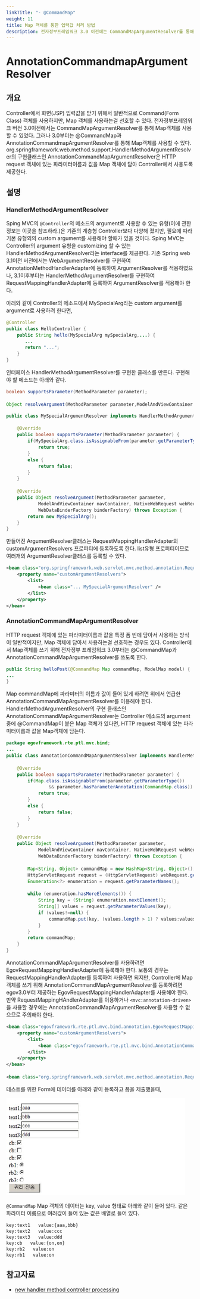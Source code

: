 ```yaml
---
linkTitle: "- @CommandMap"
weight: 11
title: Map 객체를 통한 입력값 처리 방법
description: 전자정부프레임워크 3.0 이전에는 CommandMapArgumentResolver를 통해 Map 객체를 사용했으나, 3.0부터는 @CommandMap과 AnnotationCommandMapArgumentResolver로 이를 처리한다. 이 클래스는 HTTP 요청의 파라미터 이름과 값을 Map에 담아 Controller에서 사용할 수 있도록 지원한다.
---
```

# AnnotationCommandmapArgumentResolver

## 개요

Controller에서 화면(JSP) 입력값을 받기 위해서 일반적으로 Command(Form Class) 객체를 사용하지만, Map 객체를 사용하는걸 선호할 수 있다.
전자정부프레임워크 버전 3.0이전에서는 CommandMapArgumentResolver를 통해 Map객체를 사용할 수 있었다. 그러나 3.0부터는 @CommandMap과 AnnotationCommandmapArgumentResolver를 통해 Map객체를 사용할 수 있다.
org.springframework.web.method.support.HandlerMethodArgumentResolver의 구현클래스인 AnnotationCommandMapArgumentResolver은 HTTP request 객체에 있는 파라미터이름과 값을 Map 객체에 담아 Controller에서 사용도록 제공한다.

## 설명

### HandlerMethodArgumentResolver

Sping MVC의 `@Controller`의 메소드의 argument로 사용할 수 있는 유형(이에 관한 정보는 이곳을 참조하라.)은 기존의 계층형 Controller보다 다양해 졌지만,
필요에 따라 기본 유형외의 custom argument를 사용해야 할때가 있을 것이다.
Sping MVC는 Controller의 argument 유형을 customizing 할 수 있는 HandlerMethodArgumentResolver라는 interface를 제공한다.
기존 Spring web 3.1이전 버전에서는 WebArgumentResolver를 구현하여 AnnotationMethodHandlerAdapter에 등록하여 ArgumentResolver를 적용하였으나,
3.1이후부터는 HandlerMethodArgumentResolver를 구현하여  RequestMappingHandlerAdapter에 등록하여 ArgumentResolver를 적용해야 한다.

아래와 같이 Controller의 메소드에서 MySpecialArg라는 custom argument를 argument로 사용하려 한다면,

```java
@Controller
public class HelloController {
    public String hello(MySpecialArg mySpecialArg,...) {
       ...
       return "...";
    }
}
```

인터페이스 HandlerMethodArgumentResolver를 구현한 클래스를 만든다. 구현해야 할 메소드는 아래와 같다.

```java
boolean supportsParameter(MethodParameter parameter);
 
Object resolveArgument(MethodParameter parameter,ModelAndViewContainer mavContainer, NativeWebRequest webRequest,WebDataBinderFactory binderFactory) throws Exception;
```

```java
public class MySpecialArgumentResolver implements HandlerMethodArgumentResolver{
 
	@Override
	public boolean supportsParameter(MethodParameter parameter) {
		if(MySpecialArg.class.isAssignableFrom(parameter.getParameterType())) {
			return true;
		}
		else {
			return false;
		}
	}
 
	@Override
	public Object resolveArgument(MethodParameter parameter,
			ModelAndViewContainer mavContainer, NativeWebRequest webRequest,
			WebDataBinderFactory binderFactory) throws Exception {
		return new MySpecialArg();		
	}
}
```

만들어진 ArgumentResolver클래스는 RequestMappingHandlerAdapter의 customArgumentResolvers 프로퍼티에 등록하도록 한다. list유형 프로퍼티이므로 여러개의 ArgumentResolver클래스를 등록할 수 있다.

```xml
<bean class="org.springframework.web.servlet.mvc.method.annotation.RequestMappingHandlerAdapter">
    <property name="customArgumentResolvers">
        <list>
            <bean class="... MySpecialArgumentResolver" />
        </list>
    </property>
</bean>
```

### AnnotationCommandMapArgumentResolver

HTTP request 객체에 있는 파라미터이름과 값을 특정 폼 빈에 담아서 사용하는 방식이 일반적이지만, Map 객체에 담아서 사용하는걸 선호하는 경우도 있다.
Controller에서 Map객체를 쓰기 위해 전자정부 프레임워크 3.0부터는 @CommandMap과 AnnotationCommandMapArgumentResolver를 쓰도록 한다.

```java
public String helloPost(@CommandMap Map commandMap, ModelMap model) {
...
}
```

Map commandMap에 파라미터의 이름과 값이 들어 있게 하려면 위에서 언급한 AnnotationCommandMapArgumentResolver를 이용해야 한다.
HandlerMethodArgumentResolver의 구현 클래스인 AnnotationCommandMapArgumentResolver는
Controller 메소드의 argument중에 @CommandMap이 붙은 Map 객체가 있다면, HTTP request 객체에 있는 파라미터이름과 값을 Map객체에 담는다.

```java
package egovframework.rte.ptl.mvc.bind;
...
public class AnnotationCommandMapArgumentResolver implements HandlerMethodArgumentResolver{
 
	@Override
	public boolean supportsParameter(MethodParameter parameter) {
		if(Map.class.isAssignableFrom(parameter.getParameterType()) 
				&& parameter.hasParameterAnnotation(CommandMap.class)) {
			return true;
		}
		else {
			return false;
		}
	}
 
	@Override
	public Object resolveArgument(MethodParameter parameter,
			ModelAndViewContainer mavContainer, NativeWebRequest webRequest,
			WebDataBinderFactory binderFactory) throws Exception {
 
		Map<String, Object> commandMap = new HashMap<String, Object>();
		HttpServletRequest request = (HttpServletRequest) webRequest.getNativeRequest();			
		Enumeration<?> enumeration = request.getParameterNames();
 
		while (enumeration.hasMoreElements()) {
			String key = (String) enumeration.nextElement();
			String[] values = request.getParameterValues(key);
			if (values!=null) {
				commandMap.put(key, (values.length > 1) ? values:values[0] );
			}
		}
		return commandMap;
	}
}
```

AnnotationCommandMapArgumentResolver를 사용하려면 EgovRequestMappingHandlerAdapter에 등록해야 한다. 보통의 경우는 RequestMappingHandlerAdapter를 등록하여 사용하면 되지만, Controller에 Map객체를 쓰기 위해 AnnotationCommandMapArgumentResolver를 등록하려면 egov3.0부터 제공하는 EgovRequestMappingHandlerAdapter를 사용해야 한다.
만약 RequestMappingHAndlerAdapter를 이용하거나 `<mvc:annotation-driven>`을 사용할 경우에는 AnnotationCommandMapArgumentResolver를 사용할 수 없으므로 주의해야 한다.

```xml
<bean class="egovframework.rte.ptl.mvc.bind.annotation.EgovRequestMappingHandlerAdapter">
	<property name="customArgumentResolvers">
		<list>
			<bean class="egovframework.rte.ptl.mvc.bind.AnnotationCommandMapArgumentResolver" />
		</list>
	</property>
</bean>
 
<bean class="org.springframework.web.servlet.mvc.method.annotation.RequestMappingHandlerMapping"/>
```

테스트를 위한 Form에 데이터를 아래와 같이 등록하고 폼을 제출했을때,

![web-servlet-AnnotationCommandMapArgumentResolver](./images/web-servlet-AnnotationCommandMapArgumentResolver.png)

`@CommandMap` Map 객체의 데이터는 key, value 형태로 아래와 같이 들어 있다. 같은 파라미터 이름으로 여러값이 들어 있는 값은 배열로 들어 있다.

```
key:text1   value:{aaa,bbb}
key:text2   value:ccc
key:text3   value:ddd
key:cb   value:{on,on}
key:rb2   value:on
key:rb1   value:on
```

## 참고자료

- [new handler method controller processing](http://docs.spring.io/spring/docs/3.2.x/spring-framework-reference/html/new-in-3.1.html#new-in-3.1-handler-method-controller-processing)

